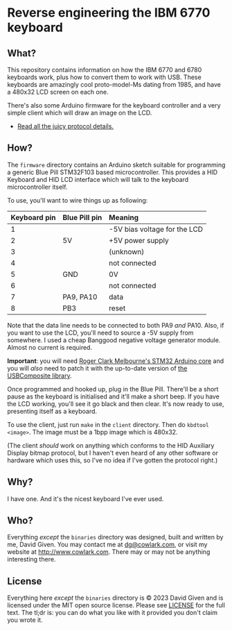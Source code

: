 Reverse engineering the IBM 6770 keyboard
=========================================

What?
-----

This repository contains information on how the IBM 6770 and 6780 keyboards
work, plus how to convert them to work with USB. These keyboards are amazingly
cool proto-model-Ms dating from 1985, and have a 480x32 LCD screen on each one.

There's also some Arduino firmware for the keyboard controller and a very
simple client which will draw an image on the LCD.

- [Read all the juicy protocol details.](KeyboardProtocol.md)


How?
----

The `firmware` directory contains an Arduino sketch suitable for programming a
generic Blue Pill STM32F103 based microcontroller. This provides a HID Keyboard
and HID LCD interface which will talk to the keyboard microcontroller itself.

To use, you'll want to wire things up as following:

| Keyboard pin | Blue Pill pin | Meaning |
|:-------------|:--------------|:--------|
| 1            |               | -5V bias voltage for the LCD |
| 2            | 5V            | +5V power supply             |
| 3            |               | (unknown)                    |
| 4            |               | not connected                |
| 5            | GND           | 0V                           |
| 6            |               | not connected                |
| 7            | PA9, PA10     | data                         |
| 8            | PB3           | reset                        |

Note that the data line needs to be connected to both PA9 _and_ PA10. Also, if
you want to use the LCD, you'll need to source a -5V supply from somewhere. I
used a cheap Banggood negative voltage generator module. Almost no current is
required.

**Important**: you will need [Roger Clark Melbourne's STM32 Arduino
core](https://github.com/rogerclarkmelbourne/Arduino_STM32/) and you will
_also_ need to patch it with the up-to-date version of [the USBComposite
library](https://github.com/arpruss/USBComposite_stm32f1).

Once programmed and hooked up, plug in the Blue Pill. There'll be a short pause
as the keyboard is initialised and it'll make a short beep. If you have the LCD
working, you'll see it go black and then clear. It's now ready to use,
presenting itself as a keyboard.

To use the client, just run `make` in the `client` directory. Then do `kbdtool
<image>`. The image must be a 1bpp image which is 480x32.

(The client _should_ work on anything which conforms to the HID Auxiliary
Display bitmap protocol, but I haven't even heard of any other software or
hardware which uses this, so I've no idea if I've gotten the protocol right.)


Why?
----

I have one. And it's the nicest keyboard I've ever used.


Who?
----

Everything _except_ the `binaries` directory was designed, built and written by
me, David Given. You may contact me at dg@cowlark.com, or visit my website at
http://www.cowlark.com.  There may or may not be anything interesting there.


License
-------

Everything here _except_ the `binaries` directory is © 2023 David Given and is
licensed under the MIT open source license. Please see [LICENSE](LICENSE) for
the full text. The tl;dr is: you can do what you like with it provided you
don't claim you wrote it.

